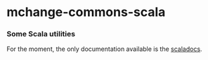 # mchange-commons-scala

### Some Scala utilities

For the moment, the only documentation available is the [scaladocs](apidocs/com/mchange/sc/).

